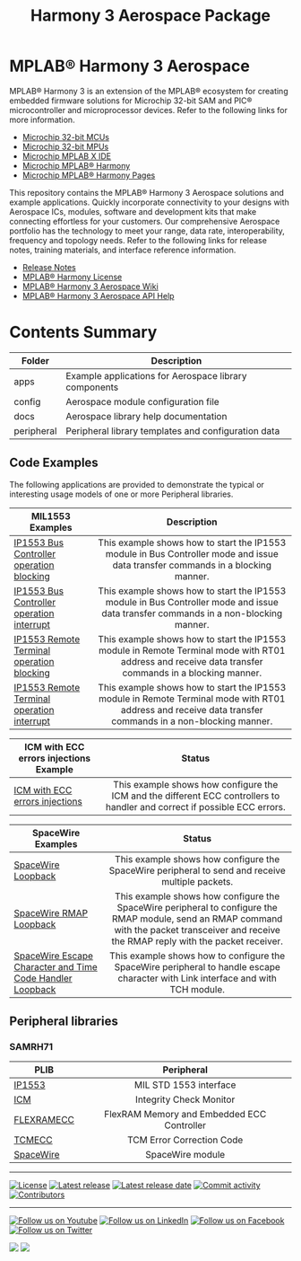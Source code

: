 ﻿---
title: Harmony 3 Aerospace Package
nav_order: 1
---

# MPLAB® Harmony 3 Aerospace

MPLAB® Harmony 3 is an extension of the MPLAB® ecosystem for creating
embedded firmware solutions for Microchip 32-bit SAM and PIC® microcontroller
and microprocessor devices.  Refer to the following links for more information.

- [Microchip 32-bit MCUs](https://www.microchip.com/design-centers/32-bit)
- [Microchip 32-bit MPUs](https://www.microchip.com/design-centers/32-bit-mpus)
- [Microchip MPLAB X IDE](https://www.microchip.com/mplab/mplab-x-ide)
- [Microchip MPLAB® Harmony](https://www.microchip.com/mplab/mplab-harmony)
- [Microchip MPLAB® Harmony Pages](https://microchip-mplab-harmony.github.io/)

This repository contains the MPLAB® Harmony 3 Aerospace solutions and example applications.
Quickly incorporate connectivity to your designs with Aerospace ICs, modules, software and development kits that make connecting effortless for your customers.
Our comprehensive Aerospace portfolio has the technology to meet your range, data rate, interoperability, frequency and topology needs. Refer to
the following links for release notes, training materials, and interface reference information.

- [Release Notes](release_notes.md)
- [MPLAB® Harmony License](mplab_harmony_license.md)
- [MPLAB® Harmony 3 Aerospace Wiki](https://github.com/Microchip-MPLAB-Harmony/aerospace/wiki)
- [MPLAB® Harmony 3 Aerospace API Help](https://microchip-mplab-harmony.github.io/aerospace)

# Contents Summary

| Folder     | Description                                               |
| ---        | ---                                                       |
| apps       | Example applications for Aerospace library components     |
| config     | Aerospace module configuration file                       |
| docs       | Aerospace library help documentation                      |
| peripheral | Peripheral library templates and configuration data       |

## Code Examples

The following applications are provided to demonstrate the typical or interesting usage models of one or more Peripheral libraries.

| MIL1553 Examples | Description |
| --- | :---: |
| [IP1553 Bus Controller operation blocking](apps/ip1553/ip1553_bc_operation_blocking/readme.md) | This example shows how to start the IP1553 module in Bus Controller mode and issue data transfer commands in a blocking manner. |
| [IP1553 Bus Controller operation interrupt](apps/ip1553/ip1553_bc_operation_interrupt/readme.md) | This example shows how to start the IP1553 module in Bus Controller mode and issue data transfer commands in a non-blocking manner. |
| [IP1553 Remote Terminal operation blocking](apps/ip1553/ip1553_rt_operation_blocking/readme.md) | This example shows how to start the IP1553 module in Remote Terminal mode with RT01 address and receive data transfer commands in a blocking manner. |
| [IP1553 Remote Terminal operation interrupt](apps/ip1553/ip1553_rt_operation_interrupt/readme.md) | This example shows how to start the IP1553 module in Remote Terminal mode with RT01 address and receive data transfer commands in a non-blocking manner. |

| ICM with ECC errors injections Example | Status |
| --- | :---: |
| [ICM with ECC errors injections](apps/icm_with_ecc_error_injection/readme.md) | This example shows how configure the ICM and the different ECC controllers to handler and correct if possible ECC errors. |

| SpaceWire Examples | Status |
| --- | :---: |
| [SpaceWire Loopback](apps/spw/spw_loopback/readme.md) | This example shows how configure the SpaceWire peripheral to send and receive multiple packets. |
| [SpaceWire RMAP Loopback](apps/spw/spw_rmap_loopback/readme.md) | This example shows how configure the SpaceWire peripheral to configure the RMAP module, send an RMAP command with the packet transceiver and receive the RMAP reply with the packet receiver. |
| [SpaceWire Escape Character and Time Code Handler Loopback](apps/spw/spw_escChar_tch_loopback/readme.md) | This example shows how to configure the SpaceWire peripheral to handle escape character with Link interface and with TCH module. |

## Peripheral libraries

### SAMRH71

| PLIB | Peripheral |
| --- | :---: |
| [IP1553](peripheral/ip1553_44127/docs/readme.md) | MIL STD 1553 interface |
| [ICM](peripheral/icm_11105/docs/readme.md) | Integrity Check Monitor |
| [FLEXRAMECC](peripheral/flexramecc_44124/docs/readme.md) | FlexRAM Memory and Embedded ECC Controller |
| [TCMECC](peripheral/tcmecc_44125/docs/readme.md) | TCM Error Correction Code |
| [SpaceWire](peripheral/spw_44126/docs/readme.md) | SpaceWire module |

____

[![License](https://img.shields.io/badge/license-Harmony%20license-orange.svg)](https://github.com/Microchip-MPLAB-Harmony/aerospace/blob/master/mplab_harmony_license.md)
[![Latest release](https://img.shields.io/github/release/Microchip-MPLAB-Harmony/aerospace.svg)](https://github.com/Microchip-MPLAB-Harmony/aerospace/releases/latest)
[![Latest release date](https://img.shields.io/github/release-date/Microchip-MPLAB-Harmony/aerospace.svg)](https://github.com/Microchip-MPLAB-Harmony/aerospace/releases/latest)
[![Commit activity](https://img.shields.io/github/commit-activity/y/Microchip-MPLAB-Harmony/aerospace.svg)](https://github.com/Microchip-MPLAB-Harmony/aerospace/graphs/commit-activity)
[![Contributors](https://img.shields.io/github/contributors-anon/Microchip-MPLAB-Harmony/aerospace.svg)]()

____

[![Follow us on Youtube](https://img.shields.io/badge/Youtube-Follow%20us%20on%20Youtube-red.svg)](https://www.youtube.com/user/MicrochipTechnology)
[![Follow us on LinkedIn](https://img.shields.io/badge/LinkedIn-Follow%20us%20on%20LinkedIn-blue.svg)](https://www.linkedin.com/company/microchip-technology)
[![Follow us on Facebook](https://img.shields.io/badge/Facebook-Follow%20us%20on%20Facebook-blue.svg)](https://www.facebook.com/microchiptechnology/)
[![Follow us on Twitter](https://img.shields.io/twitter/follow/MicrochipTech.svg?style=social)](https://twitter.com/MicrochipTech)

[![](https://img.shields.io/github/stars/Microchip-MPLAB-Harmony/aerospace.svg?style=social)]()
[![](https://img.shields.io/github/watchers/Microchip-MPLAB-Harmony/aerospace.svg?style=social)]()

